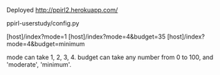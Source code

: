 Deployed
  http://ppirl2.herokuapp.com/

ppirl-userstudy/config.py

[host]/index?mode=1
[host]/index?mode=4&budget=35
[host]/index?mode=4&budget=minimum

mode can take 1, 2, 3, 4. 
budget can take any number from 0 to 100, and 'moderate', 'minimum'.

